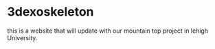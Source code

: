 # 3dexoskeleton
this is a website that will update with our mountain top project in lehigh University. 

